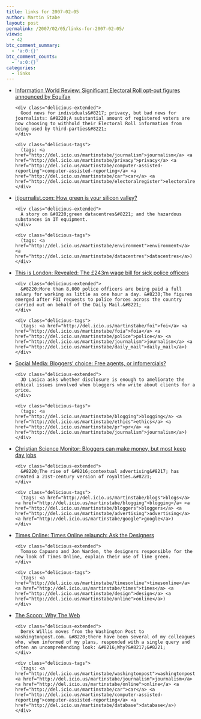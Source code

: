 ```yaml
---
title: links for 2007-02-05
author: Martin Stabe
layout: post
permalink: /2007/02/05/links-for-2007-02-05/
views:
  - 42
btc_comment_summary:
  - 'a:0:{}'
btc_comment_counts:
  - 'a:0:{}'
categories:
  - links
---
```

<ul class="delicious">
  <li>
    <div class="delicious-link">
      <a href="http://www.iwr.co.uk/information-world-review/news/2173940/significant-electoral-roll-opt">Information World Review: Significant Electoral Roll opt-out figures announced by Equifax</a>
    </div>
    
    <div class="delicious-extended">
      Good news for individuals&#8217; privacy, but bad news for journalists: &#8220;A substantial amount of registered voters are now choosing to withhold their Electoral Roll information from being used by third-parties&#8221;
    </div>
    
    <div class="delicious-tags">
      (tags: <a href="http://del.icio.us/martinstabe/journalism">journalism</a> <a href="http://del.icio.us/martinstabe/privacy">privacy</a> <a href="http://del.icio.us/martinstabe/computer-assisted-reporting">computer-assisted-reporting</a> <a href="http://del.icio.us/martinstabe/car">car</a> <a href="http://del.icio.us/martinstabe/electoralregister">electoralregister</a>)
    </div>
  </li>
  
  <li>
    <div class="delicious-link">
      <a href="http://www.itjournalist.com/?p=88">itjournalist.com: How green is your silicon valley?</a>
    </div>
    
    <div class="delicious-extended">
      A story on &#8220;green datacentres&#8221; and the hazardous substances in IT equipment.
    </div>
    
    <div class="delicious-tags">
      (tags: <a href="http://del.icio.us/martinstabe/environment">environment</a> <a href="http://del.icio.us/martinstabe/datacentres">datacentres</a>)
    </div>
  </li>
  
  <li>
    <div class="delicious-link">
      <a href="http://www.thisislondon.co.uk/news/article-23384246-details/Revealed:%20The%20%C3%BD%C3%BD243m%20wage%20bill%20for%20sick%20police%20officers/article.do">This is London: Revealed: The £243m wage bill for sick police officers</a>
    </div>
    
    <div class="delicious-extended">
      &#8220;More than 8,000 police officers are being paid a full salary for working as little as one hour a day. &#8230;The figures emerged after FOI requests to police forces across the country carried out on behalf of the Daily Mail.&#8221;
    </div>
    
    <div class="delicious-tags">
      (tags: <a href="http://del.icio.us/martinstabe/foi">foi</a> <a href="http://del.icio.us/martinstabe/foia">foia</a> <a href="http://del.icio.us/martinstabe/police">police</a> <a href="http://del.icio.us/martinstabe/journalism">journalism</a> <a href="http://del.icio.us/martinstabe/daily_mail">daily_mail</a>)
    </div>
  </li>
  
  <li>
    <div class="delicious-link">
      <a href="http://www.socialmedia.biz/2007/02/bloggers_choice.html">Social Media: Bloggers&#8217; choice: Free agents, or infomercials?</a>
    </div>
    
    <div class="delicious-extended">
      JD Lasica asks whether disclosure is enough to ameliorate the ethical issues involved when bloggers who write about clients for a price.
    </div>
    
    <div class="delicious-tags">
      (tags: <a href="http://del.icio.us/martinstabe/blogging">blogging</a> <a href="http://del.icio.us/martinstabe/ethics">ethics</a> <a href="http://del.icio.us/martinstabe/pr">pr</a> <a href="http://del.icio.us/martinstabe/journalism">journalism</a>)
    </div>
  </li>
  
  <li>
    <div class="delicious-link">
      <a href="http://www.csmonitor.com/2007/0205/p01s03-ussc.html">Christian Science Monitor: Bloggers can make money, but most keep day jobs</a>
    </div>
    
    <div class="delicious-extended">
      &#8220;The rise of &#8216;contextual advertising&#8217; has created a 21st-century version of royalties.&#8221;
    </div>
    
    <div class="delicious-tags">
      (tags: <a href="http://del.icio.us/martinstabe/blogs">blogs</a> <a href="http://del.icio.us/martinstabe/blogging">blogging</a> <a href="http://del.icio.us/martinstabe/bloggers">bloggers</a> <a href="http://del.icio.us/martinstabe/advertising">advertising</a> <a href="http://del.icio.us/martinstabe/google">google</a>)
    </div>
  </li>
  
  <li>
    <div class="delicious-link">
      <a href="http://timesonline.co.uk/tol/comment/debate/feedback/article1184076.ece">Times Online: Times Online relaunch: Ask the Designers</a>
    </div>
    
    <div class="delicious-extended">
      Tomaso Capuano and Jon Warden, the designers responsible for the new look of Times Online, explain their use of lime green.
    </div>
    
    <div class="delicious-tags">
      (tags: <a href="http://del.icio.us/martinstabe/timesonline">timesonline</a> <a href="http://del.icio.us/martinstabe/times">times</a> <a href="http://del.icio.us/martinstabe/design">design</a> <a href="http://del.icio.us/martinstabe/online">online</a>)
    </div>
  </li>
  
  <li>
    <div class="delicious-link">
      <a href="http://www.thescoop.org/archives/2007/02/04/why-the-web/">The Scoop: Why The Web</a>
    </div>
    
    <div class="delicious-extended">
      Derek Willis moves from the Washington Post to washingtonpost.com. &#8220;there have been several of my colleagues who, when informed of my plans, responded with a single query and often an uncomprehending look: &#8216;Why?&#8217;&#8221;
    </div>
    
    <div class="delicious-tags">
      (tags: <a href="http://del.icio.us/martinstabe/washingtonpost">washingtonpost</a> <a href="http://del.icio.us/martinstabe/journalism">journalism</a> <a href="http://del.icio.us/martinstabe/online">online</a> <a href="http://del.icio.us/martinstabe/car">car</a> <a href="http://del.icio.us/martinstabe/computer-assisted-reporting">computer-assisted-reporting</a> <a href="http://del.icio.us/martinstabe/database">database</a>)
    </div>
  </li>
</ul>
